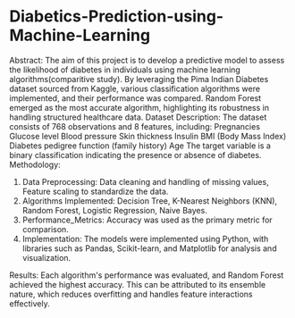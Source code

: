 # Diabetics-Prediction-using-Machine-Learning
Abstract: 
   The aim of this project is to develop a predictive model to assess the likelihood of diabetes in individuals using machine learning algorithms(comparitive study). By leveraging the Pima Indian Diabetes dataset sourced from Kaggle, various classification algorithms were implemented, and their performance was compared. Random Forest emerged as the most accurate algorithm, highlighting its robustness in handling structured healthcare data.
Dataset Description: The dataset consists of 768 observations and 8 features, including:
     Pregnancies
     Glucose level
     Blood pressure
     Skin thickness
     Insulin
     BMI (Body Mass Index)
     Diabetes pedigree function (family history)
     Age
The target variable is a binary classification indicating the presence or absence of diabetes.
Methodology:
1.	Data Preprocessing:
	Data cleaning and handling of missing values,
	Feature scaling to standardize the data.
2.	Algorithms Implemented:
	Decision Tree,
	K-Nearest Neighbors (KNN),
	Random Forest,
	Logistic Regression,
	Naive Bayes.
3.	Performance_Metrics:
        Accuracy was used as the primary metric for comparison.
4.	Implementation:
        The models were implemented using Python, with libraries such as Pandas, Scikit-learn, and Matplotlib for analysis and visualization.

Results: Each algorithm's performance was evaluated, and Random Forest achieved the highest accuracy. This can be attributed to its ensemble nature, which reduces overfitting and handles feature interactions effectively.
